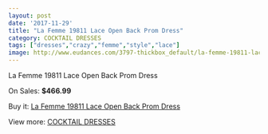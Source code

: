 ```yaml
---
layout: post
date: '2017-11-29'
title: "La Femme 19811 Lace Open Back Prom Dress"
category: COCKTAIL DRESSES
tags: ["dresses","crazy","femme","style","lace"]
image: http://www.eudances.com/3797-thickbox_default/la-femme-19811-lace-open-back-prom-dress.jpg
---
```

La Femme 19811 Lace Open Back Prom Dress

On Sales: **$466.99**
<a href="https://www.eudances.com/en/cocktail-dresses/1267-la-femme-19811-lace-open-back-prom-dress.html"><amp-img layout="responsive" width="600" height="600" src="//www.eudances.com/3797-thickbox_default/la-femme-19811-lace-open-back-prom-dress.jpg" alt="La Femme 19811 Lace Open Back Prom Dress 0" /></a>
<a href="https://www.eudances.com/en/cocktail-dresses/1267-la-femme-19811-lace-open-back-prom-dress.html"><amp-img layout="responsive" width="600" height="600" src="//www.eudances.com/3798-thickbox_default/la-femme-19811-lace-open-back-prom-dress.jpg" alt="La Femme 19811 Lace Open Back Prom Dress 1" /></a>

Buy it: [La Femme 19811 Lace Open Back Prom Dress](https://www.eudances.com/en/cocktail-dresses/1267-la-femme-19811-lace-open-back-prom-dress.html "La Femme 19811 Lace Open Back Prom Dress")

View more: [COCKTAIL DRESSES](https://www.eudances.com/en/14-cocktail-dresses "COCKTAIL DRESSES")